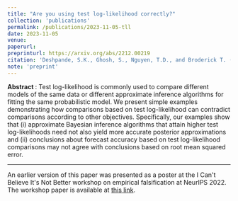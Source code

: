 ```yaml
---
title: "Are you using test log-likelihood correctly?"
collection: 'publications'
permalink: /publications/2023-11-05-tll
date: 2023-11-05
venue:
paperurl:
preprinturl: https://arxiv.org/abs/2212.00219
citation: 'Deshpande, S.K., Ghosh, S., Nguyen, T.D., and Broderick T. (2023+). &quot;Are you using test log-likelihood correctly?&quot; <i>arXiv preprint</i> arXiv:2212.00219'
note: 'preprint'
---
```


<b> Abstract </b> : 
Test log-likelihood is commonly used to compare different models of the same data or different approximate inference algorithms for fitting the same probabilistic model. We present simple examples demonstrating how comparisons based on test log-likelihood can contradict comparisons according to other objectives. Specifically, our examples show that (i) approximate Bayesian inference algorithms that attain higher test log-likelihoods need not also yield more accurate posterior approximations and (ii) conclusions about forecast accuracy based on test log-likelihood comparisons may not agree with conclusions based on root mean squared error.

---

An earlier version of this paper was presented as a poster at the I Can't Believe It's Not Better workshop on empirical falsification at NeurIPS 2022. The workshop paper is available at [this link](https://sites.google.com/view/icbinb-2022/papers?authuser=0).

